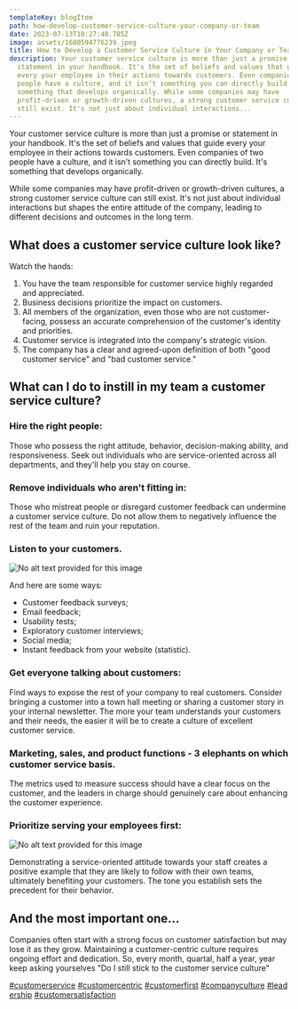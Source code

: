 ```yaml
---
templateKey: blogItem
path: how-develop-customer-service-culture-your-company-or-team
date: 2023-07-13T10:27:48.785Z
image: assets/1680594776239.jpeg
title: How to Develop a Customer Service Culture in Your Company or Team
description: Your customer service culture is more than just a promise or
  statement in your handbook. It's the set of beliefs and values that guide
  every your employee in their actions towards customers. Even companies of two
  people have a culture, and it isn’t something you can directly build. It's
  something that develops organically. While some companies may have
  profit-driven or growth-driven cultures, a strong customer service culture can
  still exist. It's not just about individual interactions...
---
```

Your customer service culture is more than just a promise or statement in your handbook. It's the set of beliefs and values that guide every your employee in their actions towards customers. Even companies of two people have a culture, and it isn’t something you can directly build. It's something that develops organically. 

While some companies may have profit-driven or growth-driven cultures, a strong customer service culture can still exist. It's not just about individual interactions but shapes the entire attitude of the company, leading to different decisions and outcomes in the long term.

## What does a customer service culture look like?

Watch the hands:

1. You have the team responsible for customer service highly regarded and appreciated.
2. Business decisions prioritize the impact on customers.
3. All members of the organization, even those who are not customer-facing, possess an accurate comprehension of the customer's identity and priorities.
4. Customer service is integrated into the company's strategic vision.
5. The company has a clear and agreed-upon definition of both "good customer service" and "bad customer service."

## What can I do to instill in my team a customer service culture?

### Hire the right people:

Those who possess the right attitude, behavior, decision-making ability, and responsiveness. Seek out individuals who are service-oriented across all departments, and they'll help you stay on course.

### Remove individuals who aren't fitting in:

Those who mistreat people or disregard customer feedback can undermine a customer service culture. Do not allow them to negatively influence the rest of the team and ruin your reputation.

### Listen to your customers.

![No alt text provided for this image](https://media.licdn.com/dms/image/D4D12AQF5vCps8xg6BQ/article-inline_image-shrink_1000_1488/0/1680595704536?e=1694649600&v=beta&t=Nfb4geZAJIaFkNxWs4N8kAYTMaFTbzSDOOHIxqfBovk)

And here are some ways:

* Customer feedback surveys;
* Email feedback;
* Usability tests;
* Exploratory customer interviews;
* Social media;
* Instant feedback from your website (statistic).

### Get everyone talking about customers:

Find ways to expose the rest of your company to real customers. Consider bringing a customer into a town hall meeting or sharing a customer story in your internal newsletter. The more your team understands your customers and their needs, the easier it will be to create a culture of excellent customer service.

### Marketing, sales, and product functions - 3 elephants on which customer service basis.

The metrics used to measure success should have a clear focus on the customer, and the leaders in charge should genuinely care about enhancing the customer experience.

### Prioritize serving your employees first:

![No alt text provided for this image](https://media.licdn.com/dms/image/D4D12AQGJZ7_jePI5ig/article-inline_image-shrink_1000_1488/0/1680595899605?e=1694649600&v=beta&t=PtAdvl3CHwGrP6NjN5YY6iOPZUUQM2S98x9SBOuU6qM)

Demonstrating a service-oriented attitude towards your staff creates a positive example that they are likely to follow with their own teams, ultimately benefiting your customers. The tone you establish sets the precedent for their behavior.

## And the most important one...

Companies often start with a strong focus on customer satisfaction but may lose it as they grow. Maintaining a customer-centric culture requires ongoing effort and dedication. So, every month, quartal, half a year, year keep asking yourselves "Do I still stick to the customer service culture"

[\#customerservice](https://www.linkedin.com/feed/hashtag/customerservice) [\#customercentric](https://www.linkedin.com/feed/hashtag/customercentric) [\#customerfirst](https://www.linkedin.com/feed/hashtag/customerfirst) [\#companyculture](https://www.linkedin.com/feed/hashtag/companyculture) [\#leadership](https://www.linkedin.com/feed/hashtag/leadership) [\#customersatisfaction](https://www.linkedin.com/feed/hashtag/customersatisfaction)